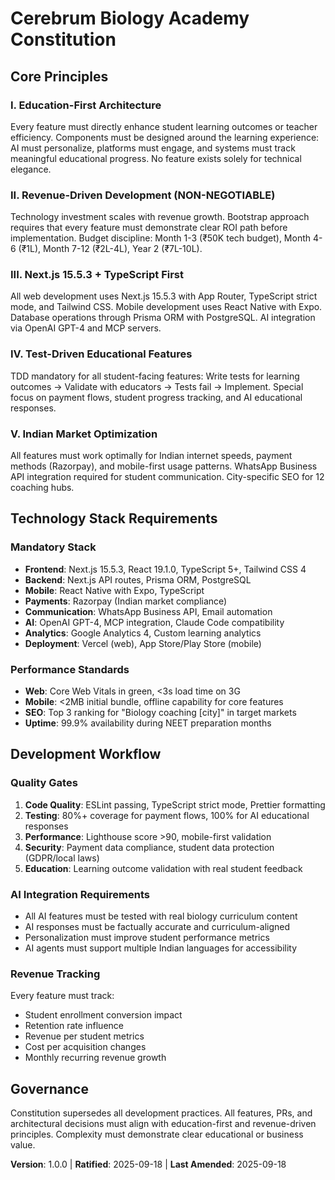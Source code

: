 # Cerebrum Biology Academy Constitution

## Core Principles

### I. Education-First Architecture

Every feature must directly enhance student learning outcomes or teacher efficiency. Components must be designed around the learning experience: AI must personalize, platforms must engage, and systems must track meaningful educational progress. No feature exists solely for technical elegance.

### II. Revenue-Driven Development (NON-NEGOTIABLE)

Technology investment scales with revenue growth. Bootstrap approach requires that every feature must demonstrate clear ROI path before implementation. Budget discipline: Month 1-3 (₹50K tech budget), Month 4-6 (₹1L), Month 7-12 (₹2L-4L), Year 2 (₹7L-10L).

### III. Next.js 15.5.3 + TypeScript First

All web development uses Next.js 15.5.3 with App Router, TypeScript strict mode, and Tailwind CSS. Mobile development uses React Native with Expo. Database operations through Prisma ORM with PostgreSQL. AI integration via OpenAI GPT-4 and MCP servers.

### IV. Test-Driven Educational Features

TDD mandatory for all student-facing features: Write tests for learning outcomes → Validate with educators → Tests fail → Implement. Special focus on payment flows, student progress tracking, and AI educational responses.

### V. Indian Market Optimization

All features must work optimally for Indian internet speeds, payment methods (Razorpay), and mobile-first usage patterns. WhatsApp Business API integration required for student communication. City-specific SEO for 12 coaching hubs.

## Technology Stack Requirements

### Mandatory Stack

- **Frontend**: Next.js 15.5.3, React 19.1.0, TypeScript 5+, Tailwind CSS 4
- **Backend**: Next.js API routes, Prisma ORM, PostgreSQL
- **Mobile**: React Native with Expo, TypeScript
- **Payments**: Razorpay (Indian market compliance)
- **Communication**: WhatsApp Business API, Email automation
- **AI**: OpenAI GPT-4, MCP integration, Claude Code compatibility
- **Analytics**: Google Analytics 4, Custom learning analytics
- **Deployment**: Vercel (web), App Store/Play Store (mobile)

### Performance Standards

- **Web**: Core Web Vitals in green, <3s load time on 3G
- **Mobile**: <2MB initial bundle, offline capability for core features
- **SEO**: Top 3 ranking for "Biology coaching [city]" in target markets
- **Uptime**: 99.9% availability during NEET preparation months

## Development Workflow

### Quality Gates

1. **Code Quality**: ESLint passing, TypeScript strict mode, Prettier formatting
2. **Testing**: 80%+ coverage for payment flows, 100% for AI educational responses
3. **Performance**: Lighthouse score >90, mobile-first validation
4. **Security**: Payment data compliance, student data protection (GDPR/local laws)
5. **Education**: Learning outcome validation with real student feedback

### AI Integration Requirements

- All AI features must be tested with real biology curriculum content
- AI responses must be factually accurate and curriculum-aligned
- Personalization must improve student performance metrics
- AI agents must support multiple Indian languages for accessibility

### Revenue Tracking

Every feature must track:

- Student enrollment conversion impact
- Retention rate influence
- Revenue per student metrics
- Cost per acquisition changes
- Monthly recurring revenue growth

## Governance

Constitution supersedes all development practices. All features, PRs, and architectural decisions must align with education-first and revenue-driven principles. Complexity must demonstrate clear educational or business value.

**Version**: 1.0.0 | **Ratified**: 2025-09-18 | **Last Amended**: 2025-09-18
